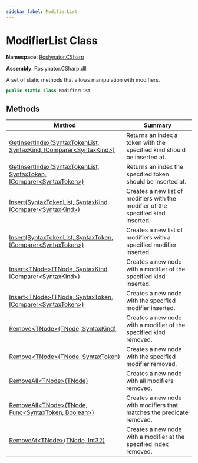 ```yaml
---
sidebar_label: ModifierList
---
```


# ModifierList Class

**Namespace**: [Roslynator.CSharp](../index.md)

**Assembly**: Roslynator\.CSharp\.dll

  
A set of static methods that allows manipulation with modifiers\.

```csharp
public static class ModifierList
```

## Methods

| Method | Summary |
| ------ | ------- |
| [GetInsertIndex(SyntaxTokenList, SyntaxKind, IComparer&lt;SyntaxKind&gt;)](GetInsertIndex/index.md#Roslynator_CSharp_ModifierList_GetInsertIndex_Microsoft_CodeAnalysis_SyntaxTokenList_Microsoft_CodeAnalysis_CSharp_SyntaxKind_System_Collections_Generic_IComparer_Microsoft_CodeAnalysis_CSharp_SyntaxKind__) | Returns an index a token with the specified kind should be inserted at\. |
| [GetInsertIndex(SyntaxTokenList, SyntaxToken, IComparer&lt;SyntaxToken&gt;)](GetInsertIndex/index.md#Roslynator_CSharp_ModifierList_GetInsertIndex_Microsoft_CodeAnalysis_SyntaxTokenList_Microsoft_CodeAnalysis_SyntaxToken_System_Collections_Generic_IComparer_Microsoft_CodeAnalysis_SyntaxToken__) | Returns an index the specified token should be inserted at\. |
| [Insert(SyntaxTokenList, SyntaxKind, IComparer&lt;SyntaxKind&gt;)](Insert/index.md#Roslynator_CSharp_ModifierList_Insert_Microsoft_CodeAnalysis_SyntaxTokenList_Microsoft_CodeAnalysis_CSharp_SyntaxKind_System_Collections_Generic_IComparer_Microsoft_CodeAnalysis_CSharp_SyntaxKind__) | Creates a new list of modifiers with the modifier of the specified kind inserted\. |
| [Insert(SyntaxTokenList, SyntaxToken, IComparer&lt;SyntaxToken&gt;)](Insert/index.md#Roslynator_CSharp_ModifierList_Insert_Microsoft_CodeAnalysis_SyntaxTokenList_Microsoft_CodeAnalysis_SyntaxToken_System_Collections_Generic_IComparer_Microsoft_CodeAnalysis_SyntaxToken__) | Creates a new list of modifiers with a specified modifier inserted\. |
| [Insert&lt;TNode&gt;(TNode, SyntaxKind, IComparer&lt;SyntaxKind&gt;)](Insert/index.md#Roslynator_CSharp_ModifierList_Insert__1___0_Microsoft_CodeAnalysis_CSharp_SyntaxKind_System_Collections_Generic_IComparer_Microsoft_CodeAnalysis_CSharp_SyntaxKind__) | Creates a new node with a modifier of the specified kind inserted\. |
| [Insert&lt;TNode&gt;(TNode, SyntaxToken, IComparer&lt;SyntaxToken&gt;)](Insert/index.md#Roslynator_CSharp_ModifierList_Insert__1___0_Microsoft_CodeAnalysis_SyntaxToken_System_Collections_Generic_IComparer_Microsoft_CodeAnalysis_SyntaxToken__) | Creates a new node with the specified modifier inserted\. |
| [Remove&lt;TNode&gt;(TNode, SyntaxKind)](Remove/index.md#Roslynator_CSharp_ModifierList_Remove__1___0_Microsoft_CodeAnalysis_CSharp_SyntaxKind_) | Creates a new node with a modifier of the specified kind removed\. |
| [Remove&lt;TNode&gt;(TNode, SyntaxToken)](Remove/index.md#Roslynator_CSharp_ModifierList_Remove__1___0_Microsoft_CodeAnalysis_SyntaxToken_) | Creates a new node with the specified modifier removed\. |
| [RemoveAll&lt;TNode&gt;(TNode)](RemoveAll/index.md#Roslynator_CSharp_ModifierList_RemoveAll__1___0_) | Creates a new node with all modifiers removed\. |
| [RemoveAll&lt;TNode&gt;(TNode, Func&lt;SyntaxToken, Boolean&gt;)](RemoveAll/index.md#Roslynator_CSharp_ModifierList_RemoveAll__1___0_System_Func_Microsoft_CodeAnalysis_SyntaxToken_System_Boolean__) | Creates a new node with modifiers that matches the predicate removed\. |
| [RemoveAt&lt;TNode&gt;(TNode, Int32)](RemoveAt/index.md) | Creates a new node with a modifier at the specified index removed\. |

